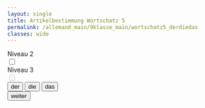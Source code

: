```yaml
---
layout: single
title: Artikelbestimmung Wortschatz 5
permalink: /allemand_main/9klasse_main/wortschatz5_derdiedas
classes: wide
---
```


<head>
  <meta charset="UTF-8">
  <meta name="viewport" content="width=device-width, initial-scale=1.0">
  <link rel="stylesheet" href="{{ site.baseurl }}/assets/css/style_flashcards_levels_derdiedas.css">
</head>

<div class="container">
  <div class="switch-container">
    <div>
      <div class="switch-label">Niveau 2</div>
      <label class="switch">
        <input type="checkbox" id="level-2-toggle">
        <span class="slider round"></span>
      </label>
    </div>
    <div>
      <div class="switch-label">Niveau 3</div>
      <label class="switch">
        <input type="checkbox" id="level-3-toggle" disabled>
        <span class="slider round"></span>
      </label>
    </div>
  </div>
  <div class="flashcard-container">
    <div class="flashcard">
      <div class="front" id="front-side"></div>
    </div>
    <div class="button-container">
      <button class="artikel-button" id="button-der" onclick="checkAnswer('der')">der</button>
      <button class="artikel-button" id="button-die" onclick="checkAnswer('die')">die</button>
      <button class="artikel-button" id="button-das" onclick="checkAnswer('das')">das</button>
    </div>
  </div>
  <button onclick="nextMember()">weiter</button>
</div>

<script>
const flashcardData = {{ site.data.wortschatz_9_5 | jsonify }};
const varBack = 'de';
const varArtikel = 'artikel_de';

let currentMemberIndex = Math.floor(Math.random() * flashcardData.length);
let selectedLevels = [1]; 

function initializeFlashcard() {
  updateFlashcard();
}

function updateFlashcard() {
  const filteredData = flashcardData.filter(item => selectedLevels.includes(item.level) && item.wortart === 'noun');
  const randomIndex = Math.floor(Math.random() * filteredData.length);
  const member = filteredData[randomIndex];
  document.getElementById('front-side').innerText = member[varBack];
  currentMemberIndex = randomIndex;

  resetButtons();
}

function resetButtons() {
  document.querySelectorAll('.artikel-button').forEach(button => {
    button.style.backgroundColor = '#007BFF';
    button.style.transform = 'scale(1)';
    button.style.opacity = '1';
    button.disabled = false;
  });
}

function checkAnswer(selectedArtikel) {
  const filteredData = flashcardData.filter(item => selectedLevels.includes(item.level) && item.wortart === 'noun');
  const member = filteredData[currentMemberIndex];
  const correctArtikel = member[varArtikel];

  document.querySelectorAll('.artikel-button').forEach(button => {
    button.disabled = true;
    if (button.innerText === selectedArtikel) {
      if (selectedArtikel === correctArtikel) {
        button.style.backgroundColor = 'green';
        button.style.transform = 'scale(1.1)';
      } else {
        button.style.backgroundColor = 'red';
        button.style.opacity = '0.6';
      }
    } else {
      button.style.opacity = '0.6';
      if (button.innerText === correctArtikel) {
        button.style.backgroundColor = 'green';
        button.style.transform = 'scale(1.1)';
      }
    }
  });
}

function getRandomMember() {
  const filteredData = flashcardData.filter(item => selectedLevels.includes(item.level) && item.wortart === 'noun');
  let randomIndex;
  do {
    randomIndex = Math.floor(Math.random() * filteredData.length);
  } while (randomIndex === currentMemberIndex);
  return randomIndex;
}

function nextMember() {
  currentMemberIndex = getRandomMember();
  updateFlashcard();
}

const level2Toggle = document.getElementById('level-2-toggle');
const level3Toggle = document.getElementById('level-3-toggle');

level2Toggle.addEventListener('change', function() {
  if (this.checked) {
    selectedLevels.push(2);
    level3Toggle.disabled = false;
  } else {
    selectedLevels = selectedLevels.filter(level => level !== 2 && level !== 3);
    level3Toggle.checked = false;
    level3Toggle.disabled = true;
  }
  updateFlashcard();
});

level3Toggle.addEventListener('change', function() {
  if (this.checked) {
    selectedLevels.push(3);
  } else {
    selectedLevels = selectedLevels.filter(level => level !== 3);
  }
  updateFlashcard();
});

document.addEventListener('DOMContentLoaded', initializeFlashcard);
</script>
